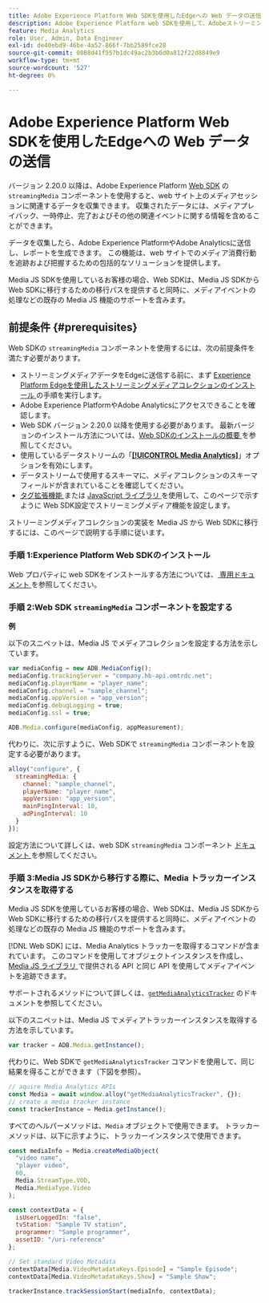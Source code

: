 ```yaml
---
title: Adobe Experience Platform Web SDKを使用したEdgeへの Web データの送信
description: Adobe Experience Platform web SDKを使用して、AdobeストリーミングメディアデータをExperience PlatformEdgeに送信する方法について説明します。
feature: Media Analytics
role: User, Admin, Data Engineer
exl-id: de40ebd9-46be-4a52-866f-7bb2589fce28
source-git-commit: 0088d41f557b1dc49ac2b3b6d0a812f22d8849e9
workflow-type: tm+mt
source-wordcount: '527'
ht-degree: 0%

---
```


# Adobe Experience Platform Web SDKを使用したEdgeへの Web データの送信

バージョン 2.20.0 以降は、Adobe Experience Platform [Web SDK](https://experienceleague.adobe.com/ja/docs/experience-platform/web-sdk/home) の `streamingMedia` コンポーネントを使用すると、web サイト上のメディアセッションに関連するデータを収集できます。 収集されたデータには、メディアプレイバック、一時停止、完了およびその他の関連イベントに関する情報を含めることができます。

データを収集したら、Adobe Experience PlatformやAdobe Analyticsに送信し、レポートを生成できます。 この機能は、web サイトでのメディア消費行動を追跡および把握するための包括的なソリューションを提供します。

Media JS SDKを使用しているお客様の場合、Web SDKは、Media JS SDKから Web SDKに移行するための移行パスを提供すると同時に、メディアイベントの処理などの既存の Media JS 機能のサポートを含みます。

## 前提条件 {#prerequisites}

Web SDKの `streamingMedia` コンポーネントを使用するには、次の前提条件を満たす必要があります。

* ストリーミングメディアデータをEdgeに送信する前に、まず [Experience Platform Edgeを使用したストリーミングメディアコレクションのインストール ](/help/implementation/edge/implementation-edge.md) の手順を実行します。
* Adobe Experience PlatformやAdobe Analyticsにアクセスできることを確認します。
* Web SDK バージョン 2.20.0 以降を使用する必要があります。 最新バージョンのインストール方法については、[Web SDKのインストールの概要 ](https://experienceleague.adobe.com/en/docs/experience-platform/web-sdk/install/overview) を参照してください。
* 使用しているデータストリームの「**[[!UICONTROL Media Analytics]](https://experienceleague.adobe.com/ja/docs/experience-platform/datastreams/configure)**」オプションを有効にします。
* データストリームで使用するスキーマに、メディアコレクションのスキーマフィールドが含まれていることを確認してください。
* [ タグ拡張機能 ](#tag-extension) または [JavaScript ライブラリ ](#library) を使用して、このページで示すように Web SDK設定でストリーミングメディア機能を設定します。

ストリーミングメディアコレクションの実装を Media JS から Web SDKに移行するには、このページで説明する手順に従います。

### 手順 1:Experience Platform Web SDKのインストール

Web プロパティに web SDKをインストールする方法については、[ 専用ドキュメント ](https://experienceleague.adobe.com/en/docs/experience-platform/web-sdk/install/overview) を参照してください。

### 手順 2:Web SDK `streamingMedia` コンポーネントを設定する

**例**

以下のスニペットは、Media JS でメディアコレクションを設定する方法を示しています。

```javascript
var mediaConfig = new ADB.MediaConfig();
mediaConfig.trackingServer = "company.hb-api.omtrdc.net";
mediaConfig.playerName = "player_name";
mediaConfig.channel = "sample_channel";
mediaConfig.appVersion = "app_version";
mediaConfig.debugLogging = true;
mediaConfig.ssl = true;

ADB.Media.configure(mediaConfig, appMeasurement);
```

代わりに、次に示すように、Web SDKで `streamingMedia` コンポーネントを設定する必要があります。

```js
alloy("configure", {
  streamingMedia: {
    channel: "sample_channel",
    playerName: "player_name",
    appVersion: "app_version",
    mainPingInterval: 10,
    adPingInterval: 10
  }
});
```

設定方法について詳しくは、web SDK `streamingMedia` コンポーネント [ ドキュメント ](https://experienceleague.adobe.com/en/docs/experience-platform/web-sdk/commands/configure/streamingmedia) を参照してください。

### 手順 3:Media JS SDKから移行する際に、Media トラッカーインスタンスを取得する

Media JS SDKを使用しているお客様の場合、Web SDKは、Media JS SDKから Web SDKに移行するための移行パスを提供すると同時に、メディアイベントの処理などの既存の Media JS 機能のサポートを含みます。

[!DNL Web SDK] には、Media Analytics トラッカーを取得するコマンドが含まれています。 このコマンドを使用してオブジェクトインスタンスを作成し、[Media JS ライブラリ ](https://adobe-marketing-cloud.github.io/media-sdks/reference/javascript_3x/APIReference.html) で提供される API と同じ API を使用してメディアイベントを追跡できます。

サポートされるメソッドについて詳しくは、[`getMediaAnalyticsTracker`](https://experienceleague.adobe.com/en/docs/experience-platform/web-sdk/commands/getmediaanalyticstracker) のドキュメントを参照してください。

以下のスニペットは、Media JS でメディアトラッカーインスタンスを取得する方法を示しています。

```javascript
var tracker = ADB.Media.getInstance();
```

代わりに、Web SDKで `getMediaAnalyticsTracker` コマンドを使用して、同じ結果を得ることができます（下図を参照）。

```js
// aquire Media Analytics APIs
const Media = await window.alloy("getMediaAnalyticsTracker", {});
// create a media tracker instance
const trackerInstance = Media.getInstance();
```

すべてのヘルパーメソッドは、`Media` オブジェクトで使用できます。 トラッカーメソッドは、以下に示すように、トラッカーインスタンスで使用できます。

```js
const mediaInfo = Media.createMediaObject(
  "video name",
  "player video",
  60,
  Media.StreamType.VOD,
  Media.MediaType.Video
);

const contextData = {
  isUserLoggedIn: "false",
  tvStation: "Sample TV station",
  programmer: "Sample programmer",
  assetID: "/uri-reference"
};

// Set standard Video Metadata
contextData[Media.VideoMetadataKeys.Episode] = "Sample Episode";
contextData[Media.VideoMetadataKeys.Show] = "Sample Show";

trackerInstance.trackSessionStart(mediaInfo, contextData);
```
